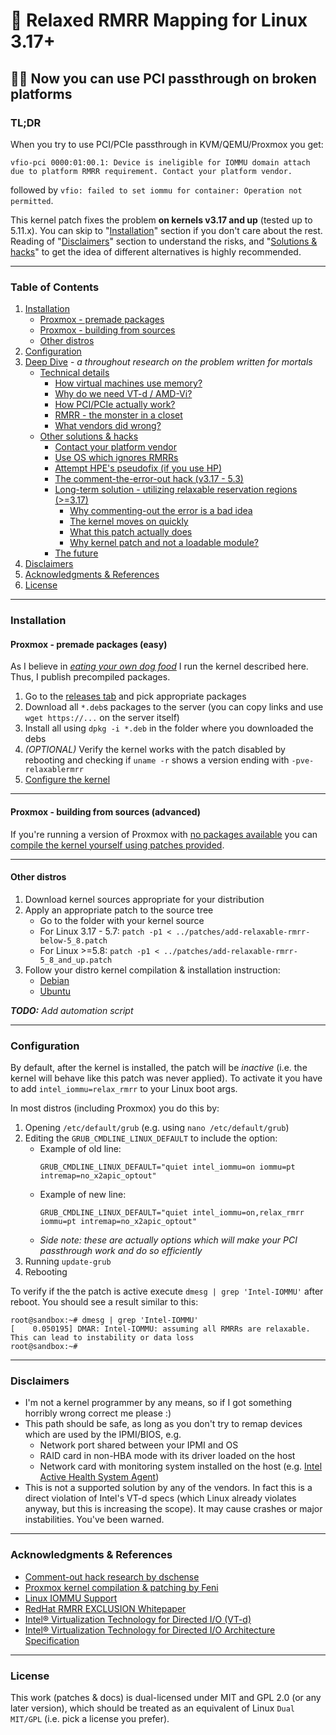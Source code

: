 # 🍻 Relaxed RMRR Mapping for Linux 3.17+
## 🐧💨 Now you can use PCI passthrough on broken platforms

### TL;DR
When you try to use PCI/PCIe passthrough in KVM/QEMU/Proxmox you get:
```
vfio-pci 0000:01:00.1: Device is ineligible for IOMMU domain attach due to platform RMRR requirement. Contact your platform vendor.
```
followed by `vfio: failed to set iommu for container: Operation not permitted`.

This kernel patch fixes the problem **on kernels v3.17 and up** (tested up to 5.11.x). You can skip to "[Installation](README.md#installation)" 
section if you don't care about the rest. Reading of "[Disclaimers](README.md#disclaimers)" section to understand the 
risks, and "[Solutions & hacks](deep-dive.md#other-solutions--hacks)" to get the idea of different alternatives is 
highly recommended.

---

### Table of Contents
1. [Installation](README.md#installation)
    - [Proxmox - premade packages](README.md#proxmox---premade-packages-easy)
    - [Proxmox - building from sources](README.md#proxmox---building-from-sources-advanced)
    - [Other distros](README.md#other-distros)
2. [Configuration](README.md#configuration)
3. [Deep Dive](deep-dive.md) - *a throughout research on the problem written for mortals*
    - [Technical details](deep-dive.md#technical-details)
        - [How virtual machines use memory?](deep-dive.md#how-virtual-machines-use-memory)
        - [Why do we need VT-d / AMD-Vi?](deep-dive.md#why-do-we-need-vt-d--amd-vi)
        - [How PCI/PCIe actually work?](deep-dive.md#how-pcipcie-actually-work)
        - [RMRR - the monster in a closet](deep-dive.md#rmrr---the-monster-in-a-closet)
        - [What vendors did wrong?](deep-dive.md#what-vendors-did-wrong)
    - [Other solutions & hacks](deep-dive.md#other-solutions--hacks)
        - [Contact your platform vendor](deep-dive.md#contact-your-platform-vendor)
        - [Use OS which ignores RMRRs](deep-dive.md#use-os-which-ignores-rmrrs)
        - [Attempt HPE's pseudofix (if you use HP)](deep-dive.md#attempt-hpes-pseudofix-if-you-use-hp)
        - [The comment-the-error-out hack (v3.17 - 5.3)](deep-dive.md#the-comment-the-error-out-hack-v317---53)
        - [Long-term solution - utilizing relaxable reservation regions (>=3.17)](deep-dive.md#long-term-solution---utilizing-relaxable-reservation-regions-317)
          - [Why commenting-out the error is a bad idea](deep-dive.md#why-commenting-out-the-error-is-a-bad-idea)
          - [The kernel moves on quickly](deep-dive.md#the-kernel-moves-on-quickly)
          - [What this patch actually does](deep-dive.md#what-this-patch-actually-does)
          - [Why kernel patch and not a loadable module?](deep-dive.md#why-kernel-patch-and-not-a-loadable-module)
        - [The future](deep-dive.md#the-future)    
4. [Disclaimers](README.md#disclaimers)
5. [Acknowledgments & References](README.md#acknowledgments--references)
6. [License](README.md#license)

---

### Installation

#### Proxmox - premade packages (easy)
As I believe in *[eating your own dog food](https://en.wikipedia.org/wiki/Eating_your_own_dog_food)* I run the kernel
described here. Thus, I publish precompiled packages.

1. Go to the [releases tab](https://github.com/kiler129/relax-intel-rmrr/releases/) and pick appropriate packages
2. Download all `*.deb`s packages to the server (you can copy links and use `wget https://...` on the server itself)
3. Install all using `dpkg -i *.deb` in the folder where you downloaded the debs
4. *(OPTIONAL)* Verify the kernel works with the patch disabled by rebooting and checking if `uname -r` shows a version 
   ending with `-pve-relaxablermrr`
5. [Configure the kernel](README.md#configuration)

---

#### Proxmox - building from sources (advanced)
If you're running a version of Proxmox with [no packages available](README.md#proxmox---premade-packages-easy) you can
[compile the kernel yourself using patches provided](build/proxmox/).

---

#### Other distros
1. Download kernel sources appropriate for your distribution
2. Apply an appropriate patch to the source tree
    - Go to the folder with your kernel source
    - For Linux 3.17 - 5.7: `patch -p1 < ../patches/add-relaxable-rmrr-below-5_8.patch`
    - For Linux >=5.8: `patch -p1 < ../patches/add-relaxable-rmrr-5_8_and_up.patch`
3. Follow your distro kernel compilation & installation instruction:
    - [Debian](https://wiki.debian.org/BuildADebianKernelPackage)
    - [Ubuntu](https://wiki.ubuntu.com/Kernel/BuildYourOwnKernel)

***TODO:*** *Add automation script*

---

### Configuration
By default, after the kernel is installed, the patch will be *inactive* (i.e. the kernel will behave like this patch was
never applied). To activate it you have to add `intel_iommu=relax_rmrr` to your Linux boot args.

In most distros (including Proxmox) you do this by:
1. Opening `/etc/default/grub` (e.g. using `nano /etc/default/grub`)
2. Editing the `GRUB_CMDLINE_LINUX_DEFAULT` to include the option:
    - Example of old line:   
        ```
        GRUB_CMDLINE_LINUX_DEFAULT="quiet intel_iommu=on iommu=pt intremap=no_x2apic_optout"
        ```
    - Example of new line:
        ```
        GRUB_CMDLINE_LINUX_DEFAULT="quiet intel_iommu=on,relax_rmrr iommu=pt intremap=no_x2apic_optout"
        ```
    - *Side note: these are actually options which will make your PCI passthrough work and do so efficiently*
3. Running `update-grub`
4. Rebooting

To verify if the the patch is active execute `dmesg | grep 'Intel-IOMMU'` after reboot. You should see a result similar
 to this:
 
```
root@sandbox:~# dmesg | grep 'Intel-IOMMU'
[    0.050195] DMAR: Intel-IOMMU: assuming all RMRRs are relaxable. This can lead to instability or data loss
root@sandbox:~# 
```

---

### Disclaimers
 - I'm not a kernel programmer by any means, so if I got something horribly wrong correct me please :)
 - This path should be safe, as long as you don't try to remap devices which are used by the IPMI/BIOS, e.g.
   - Network port shared between your IPMI and OS
   - RAID card in non-HBA mode with its driver loaded on the host
   - Network card with monitoring system installed on the host (e.g. [Intel Active Health System Agent](https://support.hpe.com/hpesc/public/docDisplay?docId=emr_na-c04781229))
 - This is not a supported solution by any of the vendors. In fact this is a direct violation of Intel's VT-d specs 
   (which Linux already violates anyway, but this is increasing the scope). It may cause crashes or major instabilities.
   You've been warned.

---

### Acknowledgments & References
 - [Comment-out hack research by dschense](https://forum.proxmox.com/threads/hp-proliant-microserver-gen8-raidcontroller-hp-p410-passthrough-probleme.30547/post-155675)
 - [Proxmox kernel compilation & patching by Feni](https://forum.proxmox.com/threads/compile-proxmox-ve-with-patched-intel-iommu-driver-to-remove-rmrr-check.36374/) 
 - [Linux IOMMU Support](https://www.kernel.org/doc/html/latest/x86/intel-iommu.html)
 - [RedHat RMRR EXCLUSION Whitepaper](https://access.redhat.com/sites/default/files/attachments/rmrr-wp1.pdf)
 - [Intel® Virtualization Technology for Directed I/O (VT-d)](https://software.intel.com/content/www/us/en/develop/articles/intel-virtualization-technology-for-directed-io-vt-d-enhancing-intel-platforms-for-efficient-virtualization-of-io-devices.html)
 - [Intel® Virtualization Technology for Directed I/O Architecture Specification](https://software.intel.com/content/www/us/en/develop/download/intel-virtualization-technology-for-directed-io-architecture-specification.html)
 
--- 
 
### License
This work (patches & docs) is dual-licensed under MIT and GPL 2.0 (or any later version), which should be treated as an 
equivalent of Linux `Dual MIT/GPL` (i.e. pick a license you prefer).

